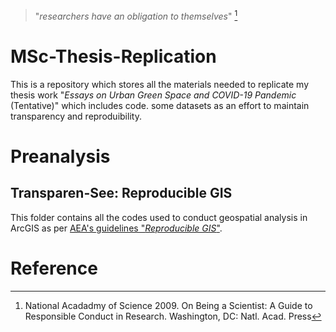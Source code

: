 > "_researchers have an obligation to themselves_" [^1]

# MSc-Thesis-Replication

This is a repository which stores all the materials needed to replicate my thesis work "_Essays on Urban Green Space and COVID-19 Pandemic_ (Tentative)" which includes code. some datasets as an effort to maintain transparency and reproduibility. 

# Preanalysis 

## __Transparen-See__: Reproducible GIS

This folder contains all the codes used to conduct geospatial analysis in ArcGIS as per [AEA's guidelines "_Reproducible GIS_"](https://aeadataeditor.github.io/posts/2021-02-10-reproducible-gis). 




# Reference 
[^1]: National Acadadmy of Science 2009. On Being a Scientist: A Guide to Responsible Conduct in Research. Washington, DC: Natl.
Acad. Press
